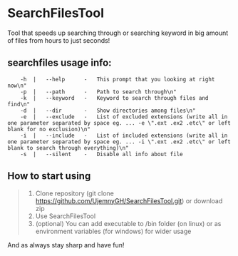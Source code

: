 # SearchFilesTool
Tool that speeds up searching through or searching keyword in big amount of files from hours to just seconds!

## searchfiles usage info:
```
    -h  |   --help      -   This prompt that you looking at right now\n"
    -p  |   --path      -   Path to search through\n"
    -k  |   --keyword   -   Keyword to search through files and find\n"
    -d  |   --dir       -   Show directories among files\n"
    -e  |   --exclude   -   List of excluded extensions (write all in one parameter separated by space eg. ... -e \".ext .ex2 .etc\" or left blank for no exclusion)\n"
    -i  |   --include   -   List of included extensions (write all in one parameter separated by space eg. ... -i \".ext .ex2 .etc\" or left blank to search through everything)\n"
    -s  |   --silent    -   Disable all info about file
```

## How to start using
> 1. Clone repository (git clone https://github.com/UjemnyGH/SearchFilesTool.git) or download zip <br>
> 2. Use SearchFilesTool<br>
> 3. (optional) You can add executable to /bin folder (on linux) or as environment variables (for windows) for wider usage

And as always stay sharp and have fun!